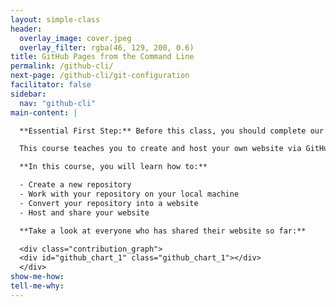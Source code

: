 ```yaml
---
layout: simple-class
header:
  overlay_image: cover.jpeg
  overlay_filter: rgba(46, 129, 200, 0.6)
title: GitHub Pages from the Command Line
permalink: /github-cli/
next-page: /github-cli/git-configuration
facilitator: false
sidebar:
  nav: "github-cli"
main-content: |

  **Essential First Step:** Before this class, you should complete our [Introduction to GitHub](https://github.github.com{{site.baseurl}}/intro-to-github/) course.

  This course teaches you to create and host your own website via GitHub, using Git in the command line.

  **In this course, you will learn how to:**

  - Create a new repository
  - Work with your repository on your local machine
  - Convert your repository into a website
  - Host and share your website

  **Take a look at everyone who has shared their website so far:**

  <div class="contribution_graph">
  <div id="github_chart_1" class="github_chart_1"></div>
  </div>
show-me-how:
tell-me-why:
---
```

